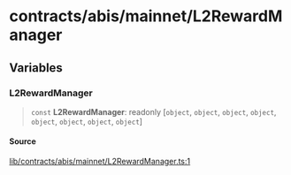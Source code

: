 # contracts/abis/mainnet/L2RewardManager

## Variables

### L2RewardManager

> `const` **L2RewardManager**: readonly [`object`, `object`, `object`, `object`, `object`, `object`, `object`, `object`]

#### Source

[lib/contracts/abis/mainnet/L2RewardManager.ts:1](https://github.com/PufferFinance/puffer-sdk/blob/103ecd1411182abf5373136fd4e080a21cd5c432/lib/contracts/abis/mainnet/L2RewardManager.ts#L1)
